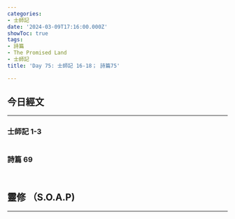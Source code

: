 ```yaml
---
categories:
- 士師記
date: '2024-03-09T17:16:00.000Z'
showToc: true
tags:
- 詩篇
- The Promised Land
- 士師記
title: 'Day 75: 士師記 16-18； 詩篇75'

---
```




## 今日經文

------

### 士師記 1-3


```bash


```

### 詩篇 69

```bash



```

## 靈修 （S.O.A.P)

------



